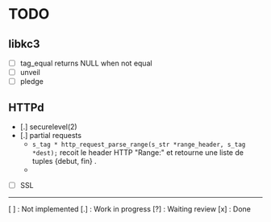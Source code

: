 # TODO

## libkc3
 - [ ] tag_equal returns NULL when not equal
 - [ ] unveil
 - [ ] pledge

## HTTPd
 - [.] securelevel(2)
 - [.] partial requests
   - `s_tag * http_request_parse_range(s_str *range_header, s_tag *dest);`
     recoit le header HTTP "Range:" et retourne une liste de tuples
       {debut, fin} .
   - 
 - [ ] SSL

---

[ ] : Not implemented
[.] : Work in progress
[?] : Waiting review
[x] : Done
